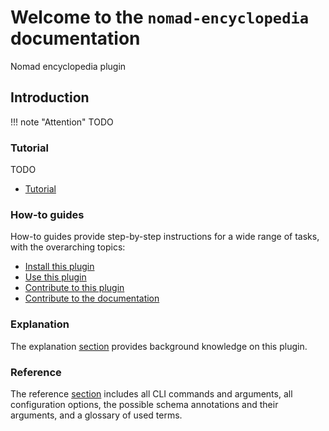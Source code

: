 # Welcome to the `nomad-encyclopedia` documentation

Nomad encyclopedia plugin

## Introduction

!!! note "Attention"
    TODO

<div markdown="block" class="home-grid">
<div markdown="block">

### Tutorial

TODO

- [Tutorial](tutorial/tutorial.md)

</div>
<div markdown="block">

### How-to guides

How-to guides provide step-by-step instructions for a wide range of tasks, with the overarching topics:

- [Install this plugin](how_to/install_this_plugin.md)
- [Use this plugin](how_to/use_this_plugin.md)
- [Contribute to this plugin](how_to/contribute_to_this_plugin.md)
- [Contribute to the documentation](how_to/contribute_to_the_documentation.md)

</div>

<div markdown="block">

### Explanation

The explanation [section](explanation/explanation.md) provides background knowledge on this plugin.

</div>
<div markdown="block">

### Reference

The reference [section](reference/references.md) includes all CLI commands and arguments, all configuration options,
the possible schema annotations and their arguments, and a glossary of used terms.

</div>
</div>

